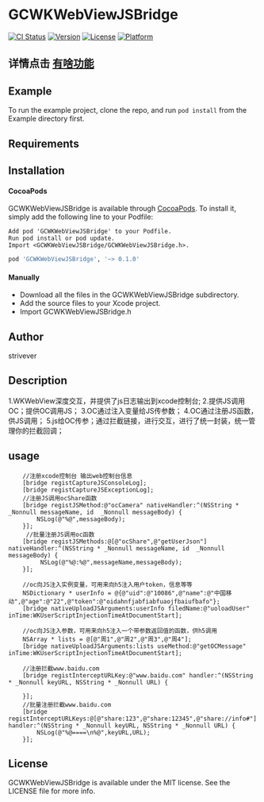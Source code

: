 # GCWKWebViewJSBridge

[![CI Status](https://img.shields.io/travis/458362366@qq.com/GCWKWebViewJSBridge.svg?style=flat)](https://travis-ci.org/458362366@qq.com/GCWKWebViewJSBridge)
[![Version](https://img.shields.io/cocoapods/v/GCWKWebViewJSBridge.svg?style=flat)](https://cocoapods.org/pods/GCWKWebViewJSBridge)
[![License](https://img.shields.io/badge/License-MIT-yellow.svg)](https://cocoapods.org/pods/GCWKWebViewJSBridge)
[![Platform](https://img.shields.io/cocoapods/p/GCWKWebViewJSBridge.svg?style=flat)](https://cocoapods.org/pods/GCWKWebViewJSBridge)

## 详情点击 [有啥功能](https://www.jianshu.com/p/a6fcd406bbd5)
## Example

To run the example project, clone the repo, and run `pod install` from the Example directory first.

## Requirements

## Installation

#### CocoaPods
GCWKWebViewJSBridge is available through [CocoaPods](https://cocoapods.org). To install
it, simply add the following line to your Podfile:
```
Add pod 'GCWKWebViewJSBridge' to your Podfile.
Run pod install or pod update.
Import <GCWKWebViewJSBridge/GCWKWebViewJSBridge.h>.
```
```ruby
pod 'GCWKWebViewJSBridge', '~> 0.1.0'
```
#### Manually

* Download all the files in the GCWKWebViewJSBridge subdirectory.
* Add the source files to your Xcode project.
* Import GCWKWebViewJSBridge.h

## Author
strivever
## Description
1.WKWebView深度交互，并提供了js日志输出到xcode控制台;
2.提供JS调用OC；提供OC调用JS；
3.OC通过注入变量给JS传参数；
4.OC通过注册JS函数，供JS调用；
5.js给OC传参；通过拦截链接，进行交互，进行了统一封装，统一管理你的拦截回调；
## usage 
```
    //注册xcode控制台 输出web控制台信息
    [bridge registCaptureJSConsoleLog];
    [bridge registCaptureJSExceptionLog];
    //注册JS调用ocShare函数
    [bridge registJSMethod:@"ocCamera" nativeHandler:^(NSString * _Nonnull messageName, id  _Nonnull messageBody) {
        NSLog(@"%@",messageBody);
    }];
     //批量注册JS调用oc函数
    [bridge registJSMethods:@[@"ocShare",@"getUserJson"] nativeHandler:^(NSString * _Nonnull messageName, id  _Nonnull messageBody) {
         NSLog(@"%@:%@",messageName,messageBody);
    }];
    
    //oc向JS注入实例变量，可用来向h5注入用户token，信息等等
    NSDictionary * userInfo = @{@"uid":@"10086",@"name":@"中国移动",@"age":@"22",@"token":@"oidahnfjabfiabfuaojfbaiufbafo"};
    [bridge nativeUploadJSArguments:userInfo filedName:@"uoloadUser" inTime:WKUserScriptInjectionTimeAtDocumentStart];
   
    //oc向JS注入参数，可用来向h5注入一个带参数返回值的函数，供h5调用
    NSArray * lists = @[@"周1",@"周2",@"周3",@"周4"];
    [bridge nativeUploadJSArguments:lists useMethod:@"getOCMessage" inTime:WKUserScriptInjectionTimeAtDocumentStart];
    
    //注册拦截www.baidu.com
    [bridge registInterceptURLKey:@"www.baidu.com" handler:^(NSString * _Nonnull keyURL, NSString * _Nonnull URL) {
        
    }];
    //批量注册拦截www.baidu.com
    [bridge registInterceptURLKeys:@[@"share:123",@"share:12345",@"share://info#"] handler:^(NSString * _Nonnull keyURL, NSString * _Nonnull URL) {
        NSLog(@"%@====\n%@",keyURL,URL);
    }];
```
## License

GCWKWebViewJSBridge is available under the MIT license. See the LICENSE file for more info.
